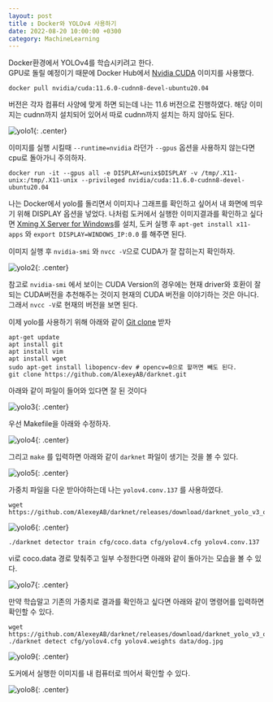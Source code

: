 ```yaml
---
layout: post
title : Docker와 YOLOv4 사용하기
date: 2022-08-20 10:00:00 +0300
category: MachineLearning
---
```

 

Docker환경에서 YOLOv4를 학습시키려고 한다.  
GPU로 돌릴 예정이기 때문에 Docker Hub에서 [Nvidia CUDA](https://hub.docker.com/r/nvidia/cuda) 이미지를 사용했다.  


```
docker pull nvidia/cuda:11.6.0-cudnn8-devel-ubuntu20.04
```

버전은 각자 컴퓨터 사양에 맞게 하면 되는데 나는 11.6 버전으로 진행하였다. 해당 이미지는 cudnn까지 설치되어 있어서 따로 cudnn까지 설치는 하지 않아도 된다.     

![yolo1](/public/img/yolo1.png){: .center}


이미지를 실행 시킬때 `--runtime=nvidia` 라던가 `--gpus` 옵션을 사용하지 않는다면 cpu로 돌아가니 주의하자. 

```
docker run -it --gpus all -e DISPLAY=unix$DISPLAY -v /tmp/.X11-unix:/tmp/.X11-unix --privileged nvidia/cuda:11.6.0-cudnn8-devel-ubuntu20.04
```

나는 Docker에서 yolo를 돌리면서 이미지나 그래프를 확인하고 싶어서 내 화면에 띄우기 위해 DISPLAY 옵션을 넣었다. 나처럼 도커에서 실행한 이미지결과를 확인하고 싶다면 
[Xming X Server for Windows](https://sourceforge.net/projects/xming/)를 설치, 도커 실행 후 `apt-get install x11-apps` 와 `export DISPLAY=WINDOWS_IP:0.0` 를 해주면 된다.  

이미지 실행 후 `nvidia-smi` 와 `nvcc -V`으로 CUDA가 잘 잡히는지 확인하자. 

![yolo2](/public/img/yolo2.png){: .center}

참고로 `nvidia-smi` 에서 보이는 CUDA Version의 경우에는 현재 driver와 호환이 잘되는 CUDA버전을 추천해주는 것이지 현재의 CUDA 버전을 이야기하는 것은 아니다. 그래서 `nvcc -V`로 현재의 버전을 보면 된다.  

이제 yolo를 사용하기 위해 아래와 같이 [Git clone](https://github.com/AlexeyAB/darknet) 받자

```
apt-get update
apt install git
apt install vim
apt install wget
sudo apt-get install libopencv-dev # opencv=0으로 할꺼면 빼도 된다.
git clone https://github.com/AlexeyAB/darknet.git
```

아래와 같이 파일이 들어와 있다면 잘 된 것이다

![yolo3](/public/img/yolo3.png){: .center}

우선 Makefile을 아래와 수정하자.  

![yolo4](/public/img/yolo4.png){: .center}

그리고 `make` 를 입력하면 아래와 같이 `darknet` 파일이 생기는 것을 볼 수 있다. 

![yolo5](/public/img/yolo5.png){: .center}

가중치 파일을 다운 받아야하는데 나는 `yolov4.conv.137` 를 사용하였다. 

```
wget https://github.com/AlexeyAB/darknet/releases/download/darknet_yolo_v3_optimal/yolov4.conv.137
```

![yolo6](/public/img/yolo6.png){: .center}

```
./darknet detector train cfg/coco.data cfg/yolov4.cfg yolov4.conv.137
```

vi로 coco.data 경로 맞춰주고 일부 수정한다면 아래와 같이 돌아가는 모습을 볼 수 있다. 


![yolo7](/public/img/yolo7.png){: .center}


만약 학습말고 기존의 가중치로 결과를 확인하고 싶다면 아래와 같이 명령어를 입력하면 확인할 수 있다. 

```
wget https://github.com/AlexeyAB/darknet/releases/download/darknet_yolo_v3_optimal/yolov4.weights
./darknet detect cfg/yolov4.cfg yolov4.weights data/dog.jpg
```

![yolo9](/public/img/yolo9.png){: .center}

도커에서 실행한 이미지를 내 컴퓨터로 띄어서 확인할 수 있다. 

![yolo8](/public/img/yolo8.png){: .center}